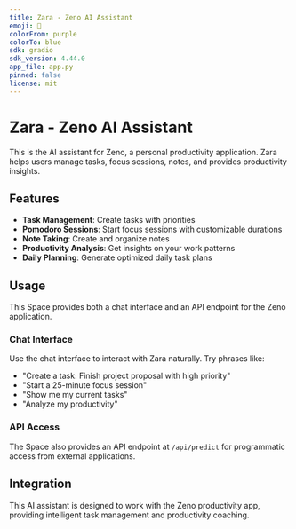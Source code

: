 ```yaml
---
title: Zara - Zeno AI Assistant
emoji: 🤖
colorFrom: purple
colorTo: blue
sdk: gradio
sdk_version: 4.44.0
app_file: app.py
pinned: false
license: mit
---
```


# Zara - Zeno AI Assistant

This is the AI assistant for Zeno, a personal productivity application. Zara helps users manage tasks, focus sessions, notes, and provides productivity insights.

## Features

- **Task Management**: Create tasks with priorities
- **Pomodoro Sessions**: Start focus sessions with customizable durations
- **Note Taking**: Create and organize notes
- **Productivity Analysis**: Get insights on your work patterns
- **Daily Planning**: Generate optimized daily task plans

## Usage

This Space provides both a chat interface and an API endpoint for the Zeno application.

### Chat Interface
Use the chat interface to interact with Zara naturally. Try phrases like:
- "Create a task: Finish project proposal with high priority"
- "Start a 25-minute focus session"
- "Show me my current tasks"
- "Analyze my productivity"

### API Access
The Space also provides an API endpoint at `/api/predict` for programmatic access from external applications.

## Integration

This AI assistant is designed to work with the Zeno productivity app, providing intelligent task management and productivity coaching.
